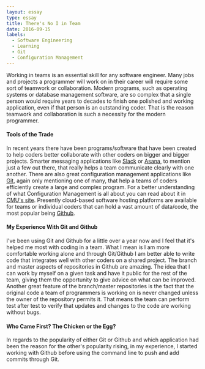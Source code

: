 ```yaml
---
layout: essay
type: essay
title: There's No I in Team
date: 2016-09-15
labels:
  - Software Engineering
  - Learning
  - Git
  - Configuration Management
---
```


Working in teams is an essential skill for any software engineer.  Many jobs and projects a programmer will work on in their career will require some sort of teamwork or collaboration.  Modern programs, such as operating systems or database management software, are so complex that a single person would require years to decades to finish one polished and working application, even if that person is an outstanding coder.  That is the reason teamwork and collaboration is such a necessity for the modern programmer.

<h4>Tools of the Trade</h4>

In recent years there have been programs/software that have been created to help coders better collaborate with other coders on bigger and bigger projects.  Smarter messaging applications like [Slack](https://slack.com/) or [Asana](https://asana.com/), to mention just a few out there, that really helps a team communicate clearly with one another.  There are also great configuration management applications like [Git](https://git-scm.com/), again only mentioning one of many, that help a teams of coders efficiently create a large and complex program.  For a better understanding of what Configuration Management is all about you can read about it in [CMU's site](http://www.sei.cmu.edu/productlines/frame_report/config.man.htm).  Presently cloud-based software hosting platforms are available for teams or individual coders that can hold a vast amount of data/code, the most popular being [Github](http://github.com/).

<h4>My Experience With Git and Github</h4>

I've been using Git and Github for a little over a year now and I feel that it's helped me most with coding in a team.  What I mean is I am more comfortable working alone and through Git/Github I am better able to write code that integrates well with other coders on a shared project.  The branch and master aspects of repositories in Github are amazing.  The idea that I can work by myself on a given task and have it public for the rest of the team, giving them the opportunity to give advice on what can be improved.  Another great feature of the branch/master repositories is the fact that the original code a team of programmers is working on is never changed unless the owner of the repository permits it.  That means the team can perform test after test to verify that updates and changes to the code are working without bugs.

<h4>Who Came First? The Chicken or the Egg?</h4>

In regards to the popularity of either Git or Github and which application had been the reason for the other's popularity rising, in my experience, I started working with Github before using the command line to push and add commits through Git.
